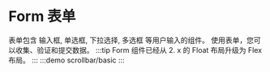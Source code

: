 # Form 表单

<script setup lang="ts">
import basic from './basic.vue';
</script>

表单包含 输入框, 单选框, 下拉选择, 多选框 等用户输入的组件。 使用表单，您可以收集、验证和提交数据。
:::tip
Form 组件已经从 2. x 的 Float 布局升级为 Flex 布局。
:::
:::demo scrollbar/basic
<basic></basic>
:::
